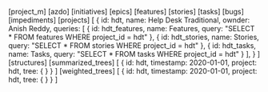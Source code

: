 
[project_m]
    [azdo]
        [initiatives]
        [epics]
        [features]
        [stories]
        [tasks]
        [bugs]
        [impediments]
    [projects]
        [
            {
                id: hdt,
                name: Help Desk Traditional,
                ownder: Anish Reddy,
                queries: [
                    {
                        id: hdt_features,
                        name: Features,
                        query: "SELECT * FROM features WHERE project_id = hdt"
                    },
                    {
                        id: hdt_stories,
                        name: Stories,
                        query: "SELECT * FROM stories WHERE project_id = hdt"
                    },
                    {
                        id: hdt_tasks,
                        name: Tasks,
                        query: "SELECT * FROM tasks WHERE project_id = hdt"
                    }
                ],
            }
        ]
    [structures]
        [summarized_trees]
            [
                {
                    id: hdt,
                    timestamp: 2020-01-01,
                    project: hdt,
                    tree: { }
                }
            ]
        [weighted_trees]
            [
                {
                    id: hdt,
                    timestamp: 2020-01-01,
                    project: hdt,
                    tree: { }
                }
            ]